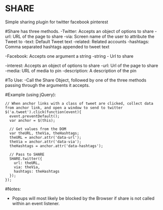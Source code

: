 SHARE
=====

Simple sharing plugin for twitter facebook pinterest

#Share has three methods.
  -Twitter: Accepts an object of options to share
    -url:	URL of the page to share
    -via:	Screen name of the user to attribute the Tweet to
    -text:	Default Tweet text
    -related:	Related accounts
    -hashtags:	Comma separated hashtags appended to tweet text
    
  -Facebook: Accepts one argument a string
    -string - Url to share
    
  -interest: Accepts an object of options to share
    -url: Url of the page to share
    -media: URL of media to pin
    -description: A description of the pin
    
#To Use:
  -Call the Share Object, followed by one of the three methods passing through the arguments it accepts.
  
#Example (using jQuery):

````
// When anchor links with a class of tweet are clicked, collect data from anchor link, and open a window to send to twitter
$('a.tweet').click(function(event){
  event.preventDefault();
  var anchor = $(this);
  
  // Get values from the DOM
  var theURL, theVia, theHashtags;
  theURL = anchor.attr('data-url');
  theVia = anchor.attr('data-via');
  theHashtags = anchor.attr('data-hashtags');
  
  // Pass to SHARE
  SHARE.twitter({
    url: theURL,
    via: theVia,
    hashtags: theHashtags
  });
});
````

#Notes:
  - Popups will most likely be blocked by the Browser if share is not called within an event listener.
